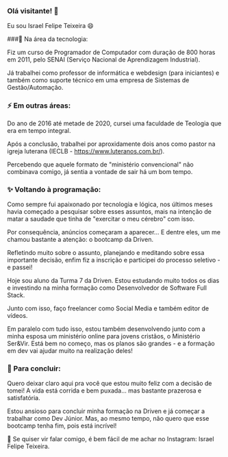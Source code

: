 ### Olá visitante! 👋

Eu sou Israel Felipe Teixeira 😄

###🔭 Na área da tecnologia:

Fiz um curso de Programador de Computador com duração de 800 horas em 2011, pelo SENAI (Serviço Nacional de Aprendizagem Industrial).

Já trabalhei como professor de informática e webdesign (para iniciantes) e também como suporte técnico em uma empresa de Sistemas de Gestão/Automação.

### ⚡ Em outras áreas:

Do ano de 2016 até metade de 2020, cursei uma faculdade de Teologia que era em tempo integral.

Após a conclusão, trabalhei por aproxidamente dois anos como pastor na igreja luterana (IECLB - https://www.luteranos.com.br/).

Percebendo que aquele formato de "ministério convencional" não combinava comigo, já sentia a vontade de sair há um bom tempo.

### ✨ Voltando à programação:

Como sempre fui apaixonado por tecnologia e lógica, nos últimos meses havia começado a pesquisar sobre esses assuntos, mais na intenção de matar a saudade que tinha de "exercitar o meu cérebro" com isso.

Por consequência, anúncios começaram a aparecer... E dentre eles, um me chamou bastante a atenção: o bootcamp da Driven.

Refletindo muito sobre o assunto, planejando e meditando sobre essa importante decisão, enfim fiz a inscrição e participei do processo seletivo - e passei!

Hoje sou aluno da Turma 7 da Driven. Estou estudando muito todos os dias e investindo na minha formação como Desenvolvedor de Software Full Stack.

Junto com isso, faço freelancer como Social Media e também editor de vídeos.

Em paralelo com tudo isso, estou também desenvolvendo junto com a minha esposa um ministério online para jovens cristãos, o Ministério Ser&Vir. Está bem no começo, mas os planos são grandes - e a formação em dev vai ajudar muito na realização deles!

### 🤔 Para concluir:

Quero deixar claro aqui pra você que estou muito feliz com a decisão de tomei! A vida está corrida e bem puxada... mas bastante prazerosa e satisfatória.

Estou ansioso para concluir minha formação na Driven e já começar a trabalhar como Dev Júnior. Mas, ao mesmo tempo, não quero que esse bootcamp tenha fim, pois está incrível!

💬 Se quiser vir falar comigo, é bem fácil de me achar no Instagram: Israel Felipe Teixeira.

